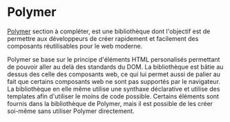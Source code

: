 # Polymer

[Polymer](https://www.polymer-project.org) section à compléter, est une bibliothèque dont l'objectif est de permettre aux développeurs de créer rapidement et facilement des composants réutilisables pour le web moderne.

Polymer se base sur le principe d'éléments HTML personalisés permettant de pouvoir aller au delà des standards du DOM. La bibliothèque est bâtie au dessus des celle des composants web, ce qui lui permet aussi de palier au fait que certains composants web ne sont pas supportés par le navigateur. La bibliothèque en elle même utilise une synthaxe déclarative et utilise des templates afin d'utiliser le moins de code possible. Certains éléments sont fournis dans la bibliothèque de Polymer, mais il est possible de les créer soi-même sans utiliser Polymer directement.